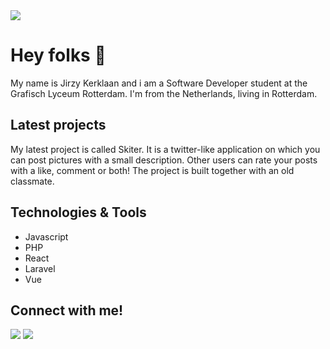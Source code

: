 <img src='https://87252.stu.sd-lab.nl/GitHub/GithubBanner.png'>
<h1>Hey folks 👋</h1>
<p>My name is Jirzy Kerklaan and i am a Software Developer student at the Grafisch Lyceum Rotterdam. I'm from the Netherlands, living in Rotterdam.</p>
<h2>Latest projects</h2>
<p>
  My latest project is called Skiter. It is a twitter-like application on which you can post pictures with a small description. Other users can rate your posts with a like, comment or both! The project is built together with an old classmate.
</p>
<h2>Technologies & Tools</h2>
<p>
  <ul>
    <li>Javascript</li>
    <li>PHP</li>
    <li>React</li>
    <li>Laravel</li>
    <li>Vue</li>
  </ul>
</p>
<h2>Connect with me!</h2>

[![](https://img.shields.io/badge/-@JirzyKerklaan-%23181717?style=flat-square&logo=github)](https://github.com/JirzyKerklaan)
[![](https://img.shields.io/badge/-Jirzy%20Kerklaan-blue?style=flat-square&logo=Linkedin&logoColor=white&link=https://www.linkedin.com/in/jirzy-kerklaan-03580b220/)](https://www.linkedin.com/in/jirzy-kerklaan-03580b220/)
